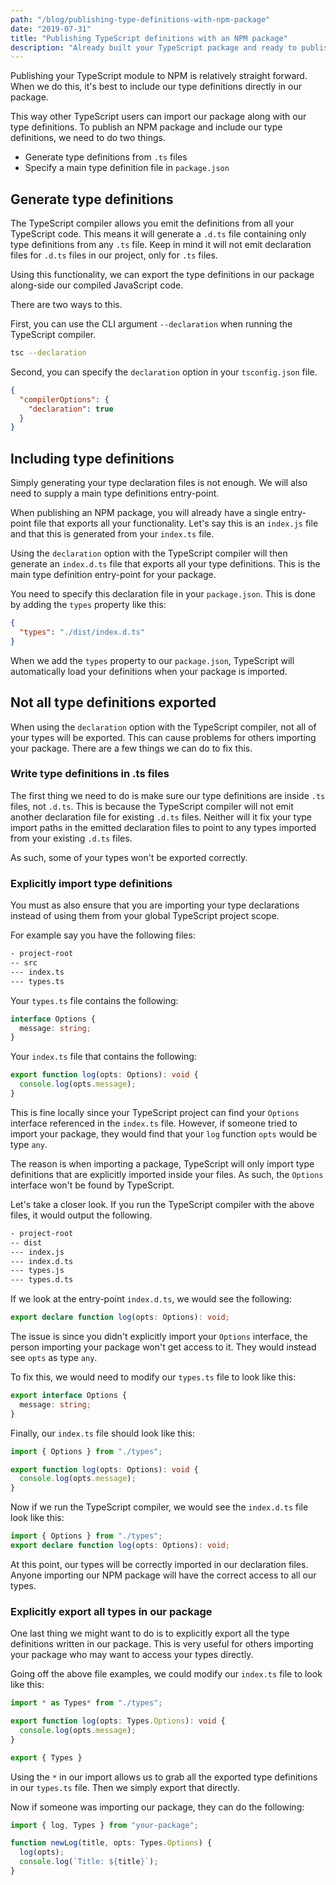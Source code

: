 ```yaml
---
path: "/blog/publishing-type-definitions-with-npm-package"
date: "2019-07-31"
title: "Publishing TypeScript definitions with an NPM package"
description: "Already built your TypeScript package and ready to publish to NPM? Now see how to include your TypeScript type definitions with your package and avoid a major pitfall"
---
```


Publishing your TypeScript module to NPM is relatively straight forward. When we do this, it's best to include our type definitions directly in our package.

This way other TypeScript users can import our package along with our type definitions. To publish an NPM package and include our type definitions, we need to do two things.

- Generate type definitions from `.ts` files
- Specify a main type definition file in `package.json`

## Generate type definitions

The TypeScript compiler allows you emit the definitions from all your TypeScript code. This means it will generate a `.d.ts` file containing only type definitions from any `.ts` file. Keep in mind it will not emit declaration files for `.d.ts` files in our project, only for `.ts` files.

Using this functionality, we can export the type definitions in our package along-side our compiled JavaScript code.

There are two ways to this.

First, you can use the CLI argument `--declaration` when running the TypeScript compiler.

```bash
tsc --declaration
```

Second, you can specify the `declaration` option in your `tsconfig.json` file.

```json
{
  "compilerOptions": {
    "declaration": true
  }
}
```

## Including type definitions

Simply generating your type declaration files is not enough. We will also need to supply a main type definitions entry-point. 

When publishing an NPM package, you will already have a single entry-point file that exports all your functionality. Let's say this is an `index.js` file and that this is generated from your `index.ts` file.

Using the `declaration` option with the TypeScript compiler will then generate an `index.d.ts` file that exports all your type definitions. This is the main type definition entry-point for your package.

You need to specify this declaration file in your `package.json`.  This is done by adding the `types` property like this:

```json
{
  "types": "./dist/index.d.ts"
}
```

When we add the `types` property to our `package.json`, TypeScript will automatically load your definitions when your package is imported.

## Not all type definitions exported

When using the `declaration` option with the TypeScript compiler, not all of your types will be exported. This can cause problems for others importing your package. There are a few things we can do to fix this.

### Write type definitions in .ts files

The first thing we need to do is make sure our type definitions are inside `.ts` files, not `.d.ts`. This is because the TypeScript compiler will not emit another declaration file for existing `.d.ts` files. Neither will it fix your type import paths in the emitted declaration files to point to any types imported from your existing `.d.ts` files.

As such, some of your types won't be exported correctly.

### Explicitly import type definitions

You must as also ensure that you are importing your type declarations instead of using them from your global TypeScript project scope.

For example say you have the following files:

```txt
- project-root
-- src
--- index.ts
--- types.ts
```

Your  `types.ts` file contains the following:

```ts
interface Options {
  message: string;
}
```

Your `index.ts` file that contains the following:

```ts
export function log(opts: Options): void {
  console.log(opts.message);
}
```

This is fine locally since your TypeScript project can find your `Options` interface referenced in the `index.ts` file. However, if someone tried to import your package, they would find that your `log` function `opts` would be type `any`. 

The reason is when importing a package, TypeScript will only import type definitions that are explicitly imported inside your files. As such, the `Options` interface won't be found by TypeScript.

Let's take a closer look. If you run the TypeScript compiler with the above files, it would output the following.

```txt
- project-root
-- dist
--- index.js
--- index.d.ts
--- types.js
--- types.d.ts
```

If we look at the entry-point `index.d.ts`, we would see the following:

```ts
export declare function log(opts: Options): void;
```

The issue is since you didn't explicitly import your `Options` interface, the person importing your package won't get access to it. They would instead see `opts` as type `any`.

To fix this, we would need to modify our `types.ts` file to look like this:

```ts
export interface Options {
  message: string;
}
```

Finally, our `index.ts` file should look like this:

```ts
import { Options } from "./types";

export function log(opts: Options): void {
  console.log(opts.message);
}
```

Now if we run the TypeScript compiler, we would see the `index.d.ts` file look like this:

```ts
import { Options } from "./types";
export declare function log(opts: Options): void;
```

At this point, our types will be correctly imported in our declaration files. Anyone importing our NPM package will have the correct access to all our types.

### Explicitly export all types in our package

One last thing we might want to do is to explicitly export all the type definitions written in our package. This is very useful for others importing your package who may want to access your types directly.

Going off the above file examples, we could modify our `index.ts` file to look like this:

```ts
import * as Types* from "./types";

export function log(opts: Types.Options): void {
  console.log(opts.message);
}

export { Types }
```

Using the `*` in our import allows us to grab all the exported type definitions in our `types.ts` file. Then we simply export that directly.

Now if someone was importing our package, they can do the following:

```ts
import { log, Types } from "your-package";

function newLog(title, opts: Types.Options) {
  log(opts);
  console.log(`Title: ${title}`);
}
```